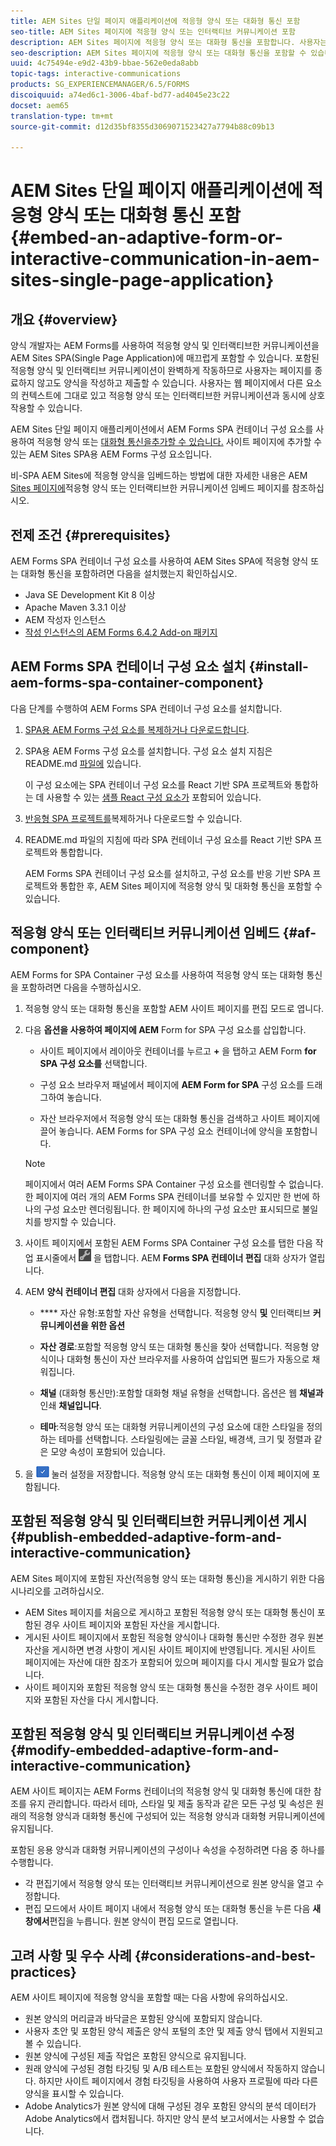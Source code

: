 ```yaml
---
title: AEM Sites 단일 페이지 애플리케이션에 적응형 양식 또는 대화형 통신 포함
seo-title: AEM Sites 페이지에 적응형 양식 또는 인터랙티브 커뮤니케이션 포함
description: AEM Sites 페이지에 적응형 양식 또는 대화형 통신을 포함합니다. 사용자는 사이트 페이지를 종료하지 않고도 양식을 작성하고 제출할 수 있습니다.
seo-description: AEM Sites 페이지에 적응형 양식 또는 대화형 통신을 포함할 수 있습니다. 사용자는 사이트 페이지를 종료하지 않고도 양식을 작성하고 제출할 수 있습니다.
uuid: 4c75494e-e9d2-43b9-bbae-562e0eda8abb
topic-tags: interactive-communications
products: SG_EXPERIENCEMANAGER/6.5/FORMS
discoiquuid: a74ed6c1-3006-4baf-bd77-ad4045e23c22
docset: aem65
translation-type: tm+mt
source-git-commit: d12d35bf8355d3069071523427a7794b88c09b13

---
```



# AEM Sites 단일 페이지 애플리케이션에 적응형 양식 또는 대화형 통신 포함{#embed-an-adaptive-form-or-interactive-communication-in-aem-sites-single-page-application}

## 개요 {#overview}

양식 개발자는 AEM Forms를 사용하여 적응형 양식 및 인터랙티브한 커뮤니케이션을 AEM Sites SPA(Single Page Application)에 매끄럽게 포함할 수 있습니다. 포함된 적응형 양식 및 인터랙티브 커뮤니케이션이 완벽하게 작동하므로 사용자는 페이지를 종료하지 않고도 양식을 작성하고 제출할 수 있습니다. 사용자는 웹 페이지에서 다른 요소의 컨텍스트에 그대로 있고 적응형 양식 또는 인터랙티브한 커뮤니케이션과 동시에 상호 작용할 수 있습니다.

AEM Sites 단일 페이지 애플리케이션에서 AEM Forms SPA 컨테이너 구성 요소를 사용하여 적응형 양식 또는 [대화형 통신을](../../forms/using/embed-adaptive-form-aem-sites-spa.md#af-component)[추가할 수 있습니다.](../../forms/using/embed-adaptive-form-aem-sites-spa.md#af-component) 사이트 페이지에 추가할 수 있는 AEM Sites SPA용 AEM Forms 구성 요소입니다.

비-SPA AEM Sites에 적응형 양식을 임베드하는 방법에 대한 자세한 내용은 AEM [Sites 페이지에](/help/forms/using/embed-adaptive-form-aem-sites.md)적응형 양식 또는 인터랙티브한 커뮤니케이션 임베드 페이지를 참조하십시오.

## 전제 조건 {#prerequisites}

AEM Forms SPA 컨테이너 구성 요소를 사용하여 AEM Sites SPA에 적응형 양식 또는 대화형 통신을 포함하려면 다음을 설치했는지 확인하십시오.

* Java SE Development Kit 8 이상
* Apache Maven 3.3.1 이상
* AEM 작성자 인스턴스
* [작성 인스턴스의 AEM Forms 6.4.2 Add-on 패키지](https://helpx.adobe.com/aem-forms/kb/aem-forms-releases.html)

## AEM Forms SPA 컨테이너 구성 요소 설치 {#install-aem-forms-spa-container-component}

다음 단계를 수행하여 AEM Forms SPA 컨테이너 구성 요소를 설치합니다.

1. [SPA용 AEM Forms 구성 요소를 복제하거나 다운로드합니다](https://github.com/Adobe-Marketing-Cloud/aem-forms/tree/master/forms-spa).
1. SPA용 AEM Forms 구성 요소를 설치합니다. 구성 요소 설치 지침은 README.md [파일에](https://github.com/Adobe-Marketing-Cloud/aem-forms/tree/master/forms-spa#aem-form-component) 있습니다.

   이 구성 요소에는 SPA 컨테이너 구성 요소를 React 기반 SPA 프로젝트와 통합하는 데 사용할 수 있는 [샘플 React 구성 요소가](https://github.com/Adobe-Marketing-Cloud/aem-forms/tree/master/forms-spa/react-component) 포함되어 있습니다.

1. [반응형 SPA 프로젝트를](https://github.com/adobe/aem-sample-we-retail-journal)복제하거나 다운로드할 수 있습니다.
1. README.md [](https://github.com/Adobe-Marketing-Cloud/aem-forms/tree/master/forms-spa/react-component#aem-form-react-component-for-spa---editor) 파일의 지침에 따라 SPA 컨테이너 구성 요소를 React 기반 SPA 프로젝트와 통합합니다.

   AEM Forms SPA 컨테이너 구성 요소를 설치하고, 구성 요소를 반응 기반 SPA 프로젝트와 통합한 후, AEM Sites 페이지에 적응형 양식 및 대화형 통신을 포함할 수 있습니다.

## 적응형 양식 또는 인터랙티브 커뮤니케이션 임베드 {#af-component}

AEM Forms for SPA Container 구성 요소를 사용하여 적응형 양식 또는 대화형 통신을 포함하려면 다음을 수행하십시오.

1. 적응형 양식 또는 대화형 통신을 포함할 AEM 사이트 페이지를 편집 모드로 엽니다.
1. 다음 **옵션을 사용하여 페이지에 AEM** Form for SPA 구성 요소를 삽입합니다.

   * 사이트 페이지에서 레이아웃 컨테이너를 누르고 **+** 을 탭하고 AEM Form **for SPA 구성 요소를** 선택합니다.

   * 구성 요소 브라우저 패널에서 페이지에 **AEM Form for SPA** 구성 요소를 드래그하여 놓습니다.
   * 자산 브라우저에서 적응형 양식 또는 대화형 통신을 검색하고 사이트 페이지에 끌어 놓습니다. AEM Forms for SPA 구성 요소 컨테이너에 양식을 포함합니다.
   >[!NOTE]
   >
   >페이지에서 여러 AEM Forms SPA Container 구성 요소를 렌더링할 수 없습니다. 한 페이지에 여러 개의 AEM Forms SPA 컨테이너를 보유할 수 있지만 한 번에 하나의 구성 요소만 렌더링됩니다. 한 페이지에 하나의 구성 요소만 표시되므로 불일치를 방지할 수 있습니다.

1. 사이트 페이지에서 포함된 AEM Forms SPA Container 구성 요소를 탭한 다음 작업 표시줄에서 ![settings_icon](assets/settings_icon.png) 을 탭합니다. AEM **Forms SPA 컨테이너 편집** 대화 상자가 열립니다.
1. AEM **양식 컨테이너 편집** 대화 상자에서 다음을 지정합니다.

   * **** 자산 유형:포함할 자산 유형을 선택합니다. 적응형 양식 **및** 인터랙티브 **커뮤니케이션을 위한 옵션**

   * **자산 경로**:포함할 적응형 양식 또는 대화형 통신을 찾아 선택합니다. 적응형 양식이나 대화형 통신이 자산 브라우저를 사용하여 삽입되면 필드가 자동으로 채워집니다.
   * **채널** (대화형 통신만):포함할 대화형 채널 유형을 선택합니다. 옵션은 웹 **채널과** 인쇄 **채널입니다**.

   * **테마**:적응형 양식 또는 대화형 커뮤니케이션의 구성 요소에 대한 스타일을 정의하는 테마를 선택합니다. 스타일링에는 글꼴 스타일, 배경색, 크기 및 정렬과 같은 모양 속성이 포함되어 있습니다.

1. 을 ![](assets/done_icon.png) 눌러 설정을 저장합니다. 적응형 양식 또는 대화형 통신이 이제 페이지에 포함됩니다.

## 포함된 적응형 양식 및 인터랙티브한 커뮤니케이션 게시 {#publish-embedded-adaptive-form-and-interactive-communication}

AEM Sites 페이지에 포함된 자산(적응형 양식 또는 대화형 통신)을 게시하기 위한 다음 시나리오를 고려하십시오.

* AEM Sites 페이지를 처음으로 게시하고 포함된 적응형 양식 또는 대화형 통신이 포함된 경우 사이트 페이지와 포함된 자산을 게시합니다.
* 게시된 사이트 페이지에서 포함된 적응형 양식이나 대화형 통신만 수정한 경우 원본 자산을 게시하면 변경 사항이 게시된 사이트 페이지에 반영됩니다. 게시된 사이트 페이지에는 자산에 대한 참조가 포함되어 있으며 페이지를 다시 게시할 필요가 없습니다.
* 사이트 페이지와 포함된 적응형 양식 또는 대화형 통신을 수정한 경우 사이트 페이지와 포함된 자산을 다시 게시합니다.

## 포함된 적응형 양식 및 인터랙티브 커뮤니케이션 수정 {#modify-embedded-adaptive-form-and-interactive-communication}

AEM 사이트 페이지는 AEM Forms 컨테이너의 적응형 양식 및 대화형 통신에 대한 참조를 유지 관리합니다. 따라서 테마, 스타일 및 제출 동작과 같은 모든 구성 및 속성은 원래의 적응형 양식과 대화형 통신에 구성되어 있는 적응형 양식과 대화형 커뮤니케이션에 유지됩니다.

포함된 응용 양식과 대화형 커뮤니케이션의 구성이나 속성을 수정하려면 다음 중 하나를 수행합니다.

* 각 편집기에서 적응형 양식 또는 인터랙티브 커뮤니케이션으로 원본 양식을 열고 수정합니다.
* 편집 모드에서 사이트 페이지 내에서 적응형 양식 또는 대화형 통신을 누른 다음 **새 창에서**&#x200B;편집을 누릅니다. 원본 양식이 편집 모드로 열립니다.

## 고려 사항 및 우수 사례 {#considerations-and-best-practices}

AEM 사이트 페이지에 적응형 양식을 포함할 때는 다음 사항에 유의하십시오.

* 원본 양식의 머리글과 바닥글은 포함된 양식에 포함되지 않습니다.
* 사용자 초안 및 포함된 양식 제출은 양식 포털의 초안 및 제출 양식 탭에서 지원되고 볼 수 있습니다.
* 원본 양식에 구성된 제출 작업은 포함된 양식으로 유지됩니다.
* 원래 양식에 구성된 경험 타깃팅 및 A/B 테스트는 포함된 양식에서 작동하지 않습니다. 하지만 사이트 페이지에서 경험 타깃팅을 사용하여 사용자 프로필에 따라 다른 양식을 표시할 수 있습니다.
* Adobe Analytics가 원본 양식에 대해 구성된 경우 포함된 양식의 분석 데이터가 Adobe Analytics에서 캡처됩니다. 하지만 양식 분석 보고서에서는 사용할 수 없습니다.


